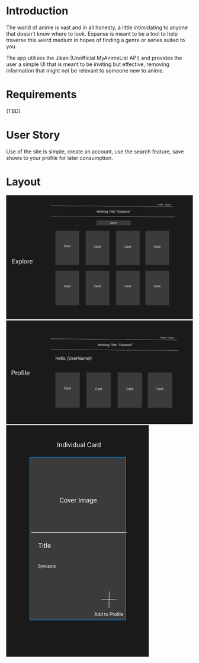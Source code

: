 # Introduction

The world of anime is vast and in all honesty, a little intimidating to anyone that doesn't know where to look. Expanse is meant to be a tool to help traverse this weird medium in hopes of finding a genre or series suited to you. 

The app utilizes the Jikan (Unofficial MyAnimeList API) and provides the user a simple UI that is meant to be inviting but effective, removing information that might not be relevant to someone new to anime. 


# Requirements

(TBD)


# User Story

Use of the site is simple, create an account, use the search feature, save shows to your profile for later consumption. 


# Layout

![Explore](Images/Explore_Page.png)
![Profile](Images/Profile_Page.png)
![Cards](Images/Individual_Cards.png)